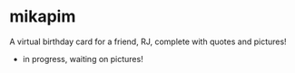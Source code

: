 mikapim
=======
A virtual birthday card for a friend, RJ, complete with quotes and pictures!
  - in progress, waiting on pictures!
